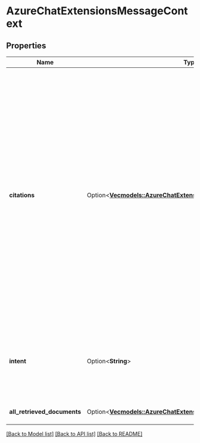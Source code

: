 # AzureChatExtensionsMessageContext

## Properties

Name | Type | Description | Notes
------------ | ------------- | ------------- | -------------
**citations** | Option<[**Vec<models::AzureChatExtensionDataSourceResponseCitation>**](AzureChatExtensionDataSourceResponseCitation.md)> |   The contextual information associated with the Azure chat extensions used for a chat completions request.   These messages describe the data source retrievals, plugin invocations, and other intermediate steps taken in the   course of generating a chat completions response that was augmented by capabilities from Azure OpenAI chat   extensions. | [optional]
**intent** | Option<**String**> | The detected intent from the chat history, used to pass to the next turn to carry over the context. | [optional]
**all_retrieved_documents** | Option<[**Vec<models::AzureChatExtensionRetrievedDocument>**](AzureChatExtensionRetrievedDocument.md)> | All the retrieved documents. | [optional]

[[Back to Model list]](../README.md#documentation-for-models) [[Back to API list]](../README.md#documentation-for-api-endpoints) [[Back to README]](../README.md)


